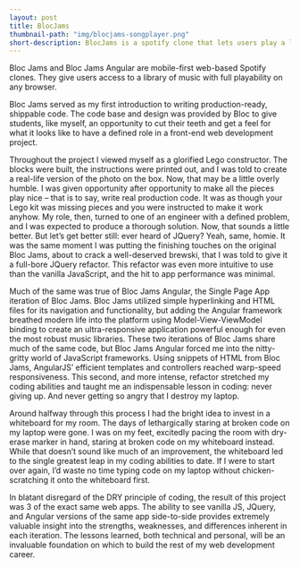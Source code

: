 ```yaml
---
layout: post
title: BlocJams
thumbnail-path: "img/blocjams-songplayer.png"
short-description: BlocJams is a spotify clone that lets users play a library of music on any web browser.
---
```


Bloc Jams and Bloc Jams Angular are mobile-first web-based Spotify clones. They give users access to a library of music with full playability on any browser. 

Bloc Jams served as my first introduction to writing production-ready, shippable code. The code base and design was provided by Bloc to give students, like myself, an opportunity to cut their teeth and get a feel for what it looks like to have a defined role in a front-end web development project. 

Throughout the project I viewed myself as a glorified Lego constructor. The blocks were built, the instructions were printed out, and I was told to create a real-life version of the photo on the box. Now, that may be a little overly humble. I was given opportunity after opportunity to make all the pieces play nice – that is to say, write real production code. It was as though your Lego kit was missing pieces and you were instructed to make it work anyhow. My role, then, turned to one of an engineer with a defined problem, and I was expected to produce a thorough solution. Now, that sounds a little better. But let’s get better still: ever heard of JQuery? Yeah, same, homie. It was the same moment I was putting the finishing touches on the original Bloc Jams, about to crack a well-deserved brewski, that I was told to give it a full-bore JQuery refactor. This refactor was even more intuitive to use than the vanilla JavaScript, and the hit to app performance was minimal. 

Much of the same was true of Bloc Jams Angular, the Single Page App iteration of Bloc Jams. Bloc Jams utilized simple hyperlinking and HTML files for its navigation and functionality, but adding the Angular framework breathed modern life into the platform using Model-View-ViewModel binding to create an ultra-responsive application powerful enough for even the most robust music libraries. These two iterations of Bloc Jams share much of the same code, but Bloc Jams Angular forced me into the nitty-gritty world of JavaScript frameworks. Using snippets of HTML from Bloc Jams, AngularJS’ efficient templates and controllers reached warp-speed responsiveness. This second, and more intense, refactor stretched my coding abilities and taught me an indispensable lesson in coding: never giving up. And never getting so angry that I destroy my laptop. 

Around halfway through this process I had the bright idea to invest in a whiteboard for my room. The days of lethargically staring at broken code on my laptop were gone. I was on my feet, excitedly pacing the room with dry-erase marker in hand, staring at broken code on my whiteboard instead. While that doesn’t sound like much of an improvement, the whiteboard led to the single greatest leap in my coding abilities to date. If I were to start over again, I’d waste no time typing code on my laptop without chicken-scratching it onto the whiteboard first.  

In blatant disregard of the DRY principle of coding, the result of this project was 3 of the exact same web apps. The ability to see vanilla JS, JQuery, and Angular versions of the same app side-to-side provides extremely valuable insight into the strengths, weaknesses, and differences inherent in each iteration. The lessons learned, both technical and personal, will be an invaluable foundation on which to build the rest of my web development career.
